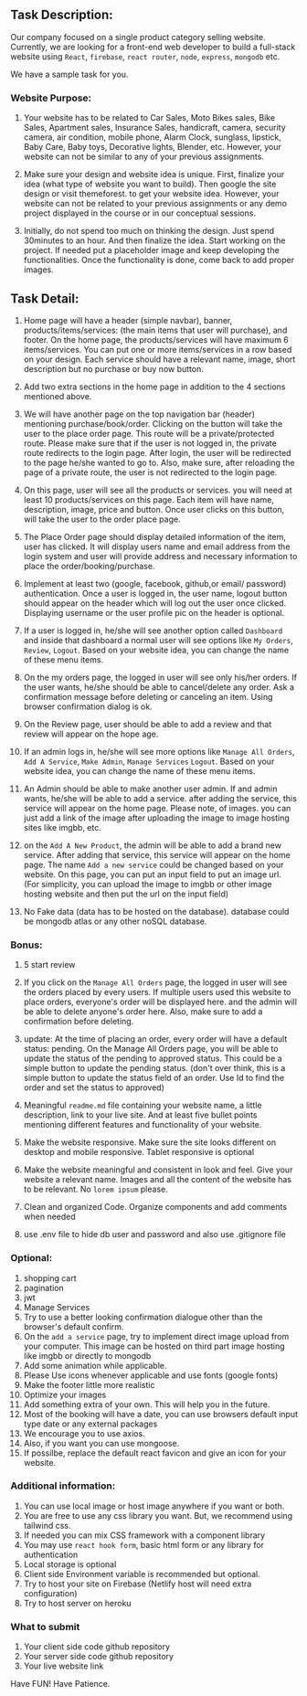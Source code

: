 ## Task Description: 
Our company focused on a single product category selling website. Currently, we are looking for a front-end web developer to build a full-stack website using `React`, `firebase`, `react router`, `node`, `express`, `mongodb` etc. 

We have a sample task for you.


### Website Purpose:
1. Your website has to be related to Car Sales, Moto Bikes sales, Bike Sales, Apartment sales, Insurance Sales, handicraft, camera, security camera, air condition, mobile phone, Alarm Clock, sunglass, lipstick, Baby Care, Baby toys, Decorative lights, Blender, etc. However, your website can not be similar to any of your previous assignments. 

2. Make sure your design and website idea is unique. First, finalize your idea (what type of website you want to build). Then google the site design or visit themeforest. to get your website idea. However, your website can not be related to your previous assignments or any demo project displayed in the course or in our conceptual sessions.
3. Initially, do not spend too much on thinking the design. Just spend 30minutes to an hour. And then finalize the idea. Start working on the project. If needed put a placeholder image and keep developing the functionalities. Once the functionality is done, come back to add proper images. 

## Task Detail: 
1. Home page will have a header (simple navbar), banner, products/items/services: (the main items that user will purchase), and footer. On the home page, the products/services will have maximum 6 items/services. You can put one or more items/services in a row based on your design. Each service should have a relevant name, image, short description but no purchase or buy now button.
2. Add two extra sections in the home page in addition to the 4 sections mentioned above. 


4. We will have another page on the top navigation bar (header) mentioning purchase/book/order. Clicking on the button will take the user to the place order page. This route will be a private/protected route. Please make sure that if the user is not logged in, the private route redirects to the login page. After login, the user will be redirected to the page he/she wanted to go to. Also, make sure, after reloading the page of a private route, the user is not redirected to the login page.
5. On this page, user will see all the products or services. you will need at least 10 products/services on this page. Each item will have name, description, image, price and button. Once user clicks on this button, will take the user to the order place page.
6. The Place Order page should display detailed information of the item, user has clicked. It will display users name and email address from the login system and user will provide address and necessary information to place the order/booking/purchase. 


6. Implement at least two (google, facebook, github,or email/ password) authentication. Once a user is logged in, the user name, logout button should appear on the header which will log out the user once clicked. Displaying username or the user profile pic on the header is optional.
7. If a user is logged in, he/she will see another option called `Dashboard` and inside that dashboard a normal user will see options like `My Orders`, `Review`, `Logout`. Based on your website idea, you can change the name of these menu items. 
8. On the my orders page, the logged in user will see only his/her orders. If the user wants, he/she should be able to cancel/delete any order. Ask a confirmation message before deleting or canceling an item. Using browser confirmation dialog is ok. 
9. On the Review page, user should be able to add a review and that review will appear on the hope age.

7. If an admin logs in, he/she will see more options like `Manage All Orders`, `Add A Service`, `Make Admin`, `Manage Services` `Logout`. Based on your website idea, you can change the name of these menu items. 
8. An Admin should be able to make another user admin. If and admin wants, he/she will be able to add a service. after adding the service, this service will appear on the home page. Please note, of images. you can just add a link of the image after uploading the image to image hosting sites like imgbb, etc.

3. on the `Add A New Product`, the admin will be able to add a brand new service. After adding that service, this service will appear on the home page. The name `Add a new service` could be changed based on your website. On this page, you can put an input field to put an image url. (For simplicity, you can upload the image to imgbb or other image hosting website and then put the url on the input field)

10. No Fake data (data has to be hosted on the database). database could be mongodb atlas or any other noSQL database.

### Bonus: 
1. 5 start review
2. If you click on the `Manage All Orders` page, the logged in user will see the orders placed by every users. If multiple users used this website to place orders, everyone's order will be displayed here. and the admin will be able to delete anyone's order here. Also, make sure to add a confirmation before deleting.

4. update: At the time of placing an order, every order will have a default status: pending. On the Manage All Orders page, you will be able to update the status of the pending to approved status. This could be a simple button to update the pending status. (don't over think, this is a simple button to update the status field of an order. Use Id to find the order and set the status to approved)
5. Meaningful `readme.md` file containing your website name, a little description, link to your live site. And at least five bullet points mentioning different features and functionality of your website.
6. Make the website responsive. Make sure the site looks different on desktop and mobile responsive. Tablet responsive is optional
7. Make the website meaningful and consistent in look and feel. Give your website a relevant name. Images and all the content of the website has to be relevant. No `lorem ipsum` please. 
8. Clean and organized Code. Organize components and add comments when needed

8. use .env file to hide db user and password and also use .gitignore file


### Optional:
1. shopping cart
2. pagination
3. jwt
4. Manage Services
5. Try to use a better looking confirmation dialogue other than the browser's default confirm.
6. On the `add a service` page, try to implement direct image upload from your computer. This image can be hosted on third part image hosting like imgbb or directly to mongodb
7. Add some animation while applicable.
8. Please Use icons whenever applicable and use fonts (google fonts)
9. Make the footer little more realistic
10. Optimize your images
11. Add something extra of your own. This will help you in the future.
12. Most of the booking will have a date, you can use browsers default input type date or any external packages
13. We encourage you to use axios.
14. Also, if you want you can use mongoose.
15. If possilbe, replace the default react favicon and give an icon for your website. 


### Additional information:
1. You can use local image or host image anywhere if you want or both.
3. You are free to use any css library you want. But, we recommend using tailwind css. 
4. If needed you can mix CSS framework with a component library
5. You may use `react hook form`, basic html form or any library for authentication
6. Local storage is optional
7. Client side Environment variable is recommended but optional.
8. Try to host your site on Firebase (Netlify host will need extra configuration)
9. Try to host server on heroku

### What to submit 
1. Your client side code github repository
2. Your server side code github repository
3. Your live website link



Have FUN! Have Patience. 
